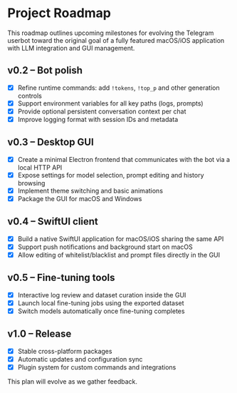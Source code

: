 # Project Roadmap

This roadmap outlines upcoming milestones for evolving the Telegram userbot toward the original goal of a fully featured macOS/iOS application with LLM integration and GUI management.

## v0.2 – Bot polish
- [x] Refine runtime commands: add `!tokens`, `!top_p` and other generation controls
- [x] Support environment variables for all key paths (logs, prompts)
- [x] Provide optional persistent conversation context per chat
- [x] Improve logging format with session IDs and metadata

## v0.3 – Desktop GUI
- [x] Create a minimal Electron frontend that communicates with the bot via a local HTTP API
- [x] Expose settings for model selection, prompt editing and history browsing
- [x] Implement theme switching and basic animations
- [x] Package the GUI for macOS and Windows

## v0.4 – SwiftUI client
- [x] Build a native SwiftUI application for macOS/iOS sharing the same API
- [x] Support push notifications and background start on macOS
- [x] Allow editing of whitelist/blacklist and prompt files directly in the GUI

## v0.5 – Fine-tuning tools
- [x] Interactive log review and dataset curation inside the GUI
- [x] Launch local fine-tuning jobs using the exported dataset
- [x] Switch models automatically once fine-tuning completes

## v1.0 – Release
- [x] Stable cross-platform packages
- [x] Automatic updates and configuration sync
- [x] Plugin system for custom commands and integrations

This plan will evolve as we gather feedback.
